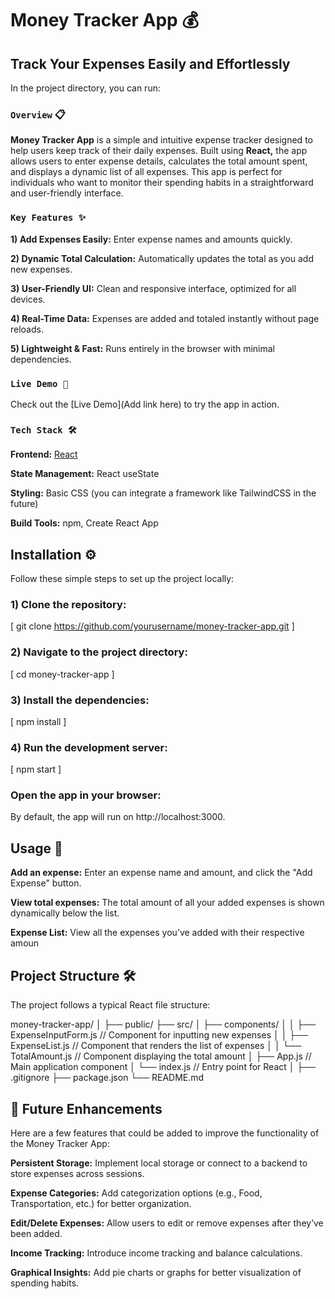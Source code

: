 # Money Tracker App 💰

## Track Your Expenses Easily and Effortlessly

In the project directory, you can run:

### `Overview` 📋

**Money Tracker App** is a simple and intuitive expense tracker designed to help users keep track of their daily expenses. Built using **React,** the app allows users to enter expense details, calculates the total amount spent, and displays a dynamic list of all expenses. This app is perfect for individuals who want to monitor their spending habits in a straightforward and user-friendly interface.


### `Key Features ✨ `

**1) Add Expenses Easily:** Enter expense names and amounts quickly.

**2) Dynamic Total Calculation:** Automatically updates the total as you add new expenses.

**3) User-Friendly UI:** Clean and responsive interface, optimized for all devices.

**4) Real-Time Data:** Expenses are added and totaled instantly without page reloads.

**5) Lightweight & Fast:** Runs entirely in the browser with minimal dependencies.

### `Live Demo 🚀`

Check out the [Live Demo](Add link here) to try the app in action.



### `Tech Stack 🛠️`

**Frontend:** [React](https://reactjs.org/)

**State Management:** React useState

**Styling:** Basic CSS (you can integrate a framework like TailwindCSS in the future)

**Build Tools:** npm, Create React App


## Installation ⚙️
Follow these simple steps to set up the project locally:



### 1) Clone the repository:

 [ git clone https://github.com/yourusername/money-tracker-app.git ]
 
### 2) Navigate to the project directory:

 [ cd money-tracker-app ]
 
### 3) Install the dependencies:

 [ npm install ]

### 4) Run the development server:

[ npm start ]

### Open the app in your browser:
 By default, the app will run on http://localhost:3000.

##  Usage 📄
**Add an expense:** Enter an expense name and amount, and click the "Add Expense" button.

**View total expenses:** The total amount of all your added expenses is shown dynamically below the list.

**Expense List:** View all the expenses you’ve added with their respective amoun

## Project Structure 🛠️ 

The project follows a typical React file structure:

money-tracker-app/
│
├── public/
├── src/
│   ├── components/
│   │   ├── ExpenseInputForm.js     // Component for inputting new expenses
│   │   ├── ExpenseList.js          // Component that renders the list of expenses
│   │   └── TotalAmount.js          // Component displaying the total amount
│   ├── App.js                      // Main application component
│   └── index.js                    // Entry point for React
│
├── .gitignore
├── package.json
└── README.md

## 📝 Future Enhancements

Here are a few features that could be added to improve the functionality of the Money Tracker App:

**Persistent Storage:** Implement local storage or connect to a backend to store expenses across sessions.

**Expense Categories:** Add categorization options (e.g., Food, Transportation, etc.) for better organization.

**Edit/Delete Expenses:** Allow users to edit or remove expenses after they’ve been added.

**Income Tracking:** Introduce income tracking and balance calculations.

**Graphical Insights:** Add pie charts or graphs for better visualization of spending habits.



